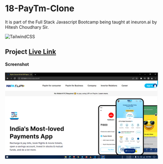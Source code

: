 # 18-PayTm-Clone
It is part of the Full Stack Javascript Bootcamp being taught at ineuron.ai by Hitesh Choudhary Sir.



![TailwindCSS](https://img.shields.io/badge/Project-TailwindCSS-orange)

## Project  [Live Link]()


#### Screenshot

![Webpage](./screenshot/1.PNG)